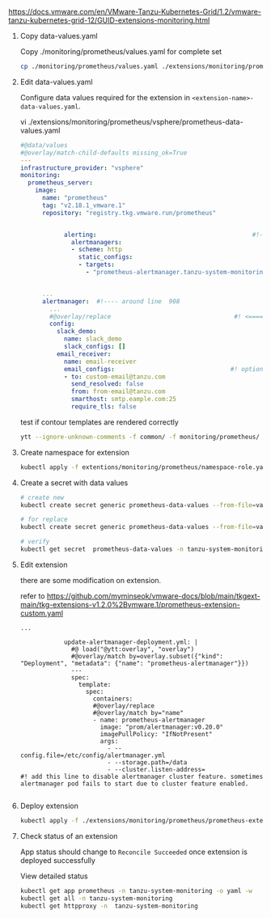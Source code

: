 https://docs.vmware.com/en/VMware-Tanzu-Kubernetes-Grid/1.2/vmware-tanzu-kubernetes-grid-12/GUID-extensions-monitoring.html


1. Copy data-values.yaml

    Copy ./monitoring/prometheus/values.yaml for complete set
        
    ``` sh
    cp ./monitoring/prometheus/values.yaml ./extensions/monitoring/prometheus/vsphere/prometheus-data-values.yaml
    ```

2. Edit data-values.yaml 

    Configure data values required for the extension in `<extension-name>-data-values.yaml`.
    
    vi ./extensions/monitoring/prometheus/vsphere/prometheus-data-values.yaml

    ```yaml      
    #@data/values
    #@overlay/match-child-defaults missing_ok=True
    ---
    infrastructure_provider: "vsphere"
    monitoring:
      prometheus_server:
        image:
          name: "prometheus"
          tag: "v2.18.1_vmware.1"
          repository: "registry.tkg.vmware.run/prometheus"


                alerting:                                           #!---- around line 211 
                  alertmanagers:
                  - scheme: http
                    static_configs:
                    - targets:
                      - "prometheus-alertmanager.tanzu-system-monitoring.svc:80"  #! alermanager service listens on port 80.


          ...
          alertmanager:  #!---- around line  908 
            ...
            #@overlay/replace                                  #! <============ put this to prevent ytt errors.
            config:
              slack_demo:
                name: slack_demo
                slack_configs: []
              email_receiver:
                name: email-receiver
                email_configs:                                #! optionally add email config
                - to: custom-email@tanzu.com
                  send_resolved: false
                  from: from-email@tanzu.com
                  smarthost: smtp.eample.com:25
                  require_tls: false
    ```
     test if contour templates are rendered correctly
    ```sh
    ytt --ignore-unknown-comments -f common/ -f monitoring/prometheus/  -f ./extensions/monitoring/prometheus/vsphere/prometheus-data-values.yaml  -v infrastructure_provider=vsphere 
    ```



3. Create namespace for extension

    ```sh
    kubectl apply -f extentions/monitoring/prometheus/namespace-role.yaml
    ```
    
4. Create a secret with data values
    ```sh
    # create new
    kubectl create secret generic prometheus-data-values --from-file=values.yaml=./extensions/monitoring/prometheus/vsphere/prometheus-data-values.yaml -n tanzu-system-monitoring

    # for replace
    kubectl create secret generic prometheus-data-values --from-file=values.yaml=./extensions/monitoring/prometheus/vsphere/prometheus-data-values.yaml -n tanzu-system-monitoring -o yaml --dry-run | kubectl replace -f-

    # verify
    kubectl get secret  prometheus-data-values -n tanzu-system-monitoring -o 'go-template={{ index .data "values.yaml" }}' | base64 -d 
    ```
   
   


5. Edit extension

    there are some modification on extension.
    
    refer to  https://github.com/myminseok/vmware-docs/blob/main/tkgext-main/tkg-extensions-v1.2.0%2Bvmware.1/prometheus-extension-custom.yaml

    ```
    ...

                update-alertmanager-deployment.yml: |
                  #@ load("@ytt:overlay", "overlay")
                  #@overlay/match by=overlay.subset({"kind": "Deployment", "metadata": {"name": "prometheus-alertmanager"}})
                  ---
                  spec:
                    template:
                      spec:
                        containers:
                        #@overlay/replace
                        #@overlay/match by="name"
                        - name: prometheus-alertmanager
                          image: "prom/alertmanager:v0.20.0"
                          imagePullPolicy: "IfNotPresent"
                          args:
                            - --config.file=/etc/config/alertmanager.yml
                            - --storage.path=/data
                            - --cluster.listen-address=                        #! add this line to disable alertmanager cluster feature. sometimes alertmanager pod fails to start due to cluster feature enabled.
                           
    ```
    
6. Deploy extension  

    ```sh 
    kubectl apply -f ./extensions/monitoring/prometheus/prometheus-extension.yaml
    
    ```


7. Check status of an extension

   App status should change to `Reconcile Succeeded` once extension is deployed successfully
   
   View detailed status

    ```sh
    kubectl get app prometheus -n tanzu-system-monitoring -o yaml -w
    kubectl get all -n tanzu-system-monitoring
    kubectl get httpproxy -n  tanzu-system-monitoring
    
    ```

